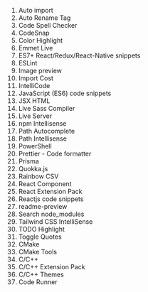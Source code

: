 1.  Auto import
2. Auto Rename Tag
3. Code Spell Checker
4. CodeSnap
5. Color Highlight
6. Emmet Live
7. ES7+ React/Redux/React-Native snippets
8. ESLint
9. Image preview
10. Import Cost
11. IntelliCode
12. JavaScript (ES6) code snippets
13. JSX HTML <tags/>
14. Live Sass Compiler
15. Live Server
16. npm Intellisense
17. Path Autocomplete
18. Path Intellisense
19. PowerShell
20. Prettier - Code formatter
21. Prisma
22. Quokka.js
23. Rainbow CSV
24. React Component
25. React Extension Pack
26. Reactjs code snippets
27. readme-preview
28. Search node_modules
29. Tailwind CSS IntelliSense
30. TODO Highlight
31. Toggle Quotes
32. CMake
33. CMake Tools
34. C/C++
35. C/C++ Extension Pack
36. C/C++ Themes
37. Code Runner